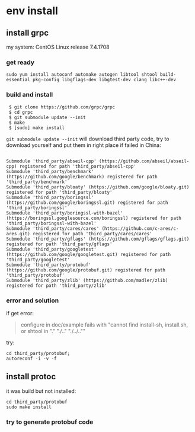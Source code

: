 # env install

## install grpc

my system: CentOS Linux release 7.4.1708

### get ready

```
sudo yum install autoconf automake autogen libtool shtool build-essential pkg-config libgflags-dev libgtest-dev clang libc++-dev
```

### build and install

```
 $ git clone https://github.com/grpc/grpc
 $ cd grpc
 $ git submodule update --init
 $ make
 $ [sudo] make install
```

`git submodule update --init` will download third party code, try to download yourself and put them in right place if failed in China:
```

Submodule 'third_party/abseil-cpp' (https://github.com/abseil/abseil-cpp) registered for path 'third_party/abseil-cpp'
Submodule 'third_party/benchmark' (https://github.com/google/benchmark) registered for path 'third_party/benchmark'
Submodule 'third_party/bloaty' (https://github.com/google/bloaty.git) registered for path 'third_party/bloaty'
Submodule 'third_party/boringssl' (https://github.com/google/boringssl.git) registered for path 'third_party/boringssl'
Submodule 'third_party/boringssl-with-bazel' (https://boringssl.googlesource.com/boringssl) registered for path 'third_party/boringssl-with-bazel'
Submodule 'third_party/cares/cares' (https://github.com/c-ares/c-ares.git) registered for path 'third_party/cares/cares'
Submodule 'third_party/gflags' (https://github.com/gflags/gflags.git) registered for path 'third_party/gflags'
Submodule 'third_party/googletest' (https://github.com/google/googletest.git) registered for path 'third_party/googletest'
Submodule 'third_party/protobuf' (https://github.com/google/protobuf.git) registered for path 'third_party/protobuf'
Submodule 'third_party/zlib' (https://github.com/madler/zlib) registered for path 'third_party/zlib'
```

### error and solution

if get error: 

> configure in doc/example fails with "cannot find install-sh, install.sh, or shtool in "." "./.." "./../..""

try:

```
cd third_party/protobuf; 
autoreconf -i -v -f
```

## install protoc

it was build but not installed:

```
cd third_party/protobuf
sudo make install
```

### try to generate protobuf code
